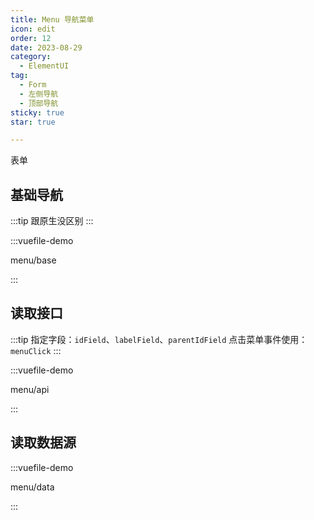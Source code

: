 ```yaml
---
title: Menu 导航菜单
icon: edit
order: 12
date: 2023-08-29
category:
  - ElementUI
tag:
  - Form
  - 左侧导航
  - 顶部导航
sticky: true
star: true

---
```


表单


## 基础导航

:::tip 
跟原生没区别
:::

:::vuefile-demo

menu/base

:::

## 读取接口

:::tip 
指定字段：<code>idField</code>、<code>labelField</code>、<code>parentIdField</code>
点击菜单事件使用：<code>menuClick</code>
:::

:::vuefile-demo

menu/api

:::


## 读取数据源

:::vuefile-demo

menu/data

:::